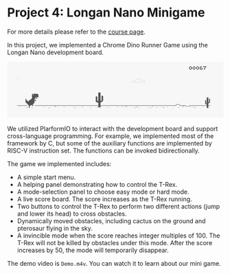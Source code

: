# Project 4: Longan Nano Minigame

For more details please refer to the [course page](https://robotics.shanghaitech.edu.cn/courses/ca/22s/projects/4/).

In this project, we implemented a Chrome Dino Runner Game using the Longan Nano development board.

![](img.png)

We utilized PlarformIO to interact with the development board and support cross-language programming. For example, we implemented most of the framework by C, but some of the auxiliary functions are implemented by RISC-V instruction set. The functions can be invoked bidirectionally.

The game we implemented includes:

- A simple start menu.
- A helping panel demonstrating how to control the T-Rex.
- A mode-selection panel to choose easy mode or hard mode.
- A live score board. The score increases as the T-Rex running.
- Two buttons to control the T-Rex to perform two different actions (jump and lower its head) to cross obstacles.
- Dynamically moved obstacles, including cactus on the ground and pterosaur flying in the sky.
- A invincible mode when the score reaches integer multiples of 100. The T-Rex will not be killed by obstacles under this mode. After the score increases by 50, the mode will temporarily disappear.

The demo video is `Demo.m4v`. You can watch it to learn about our mini game.
